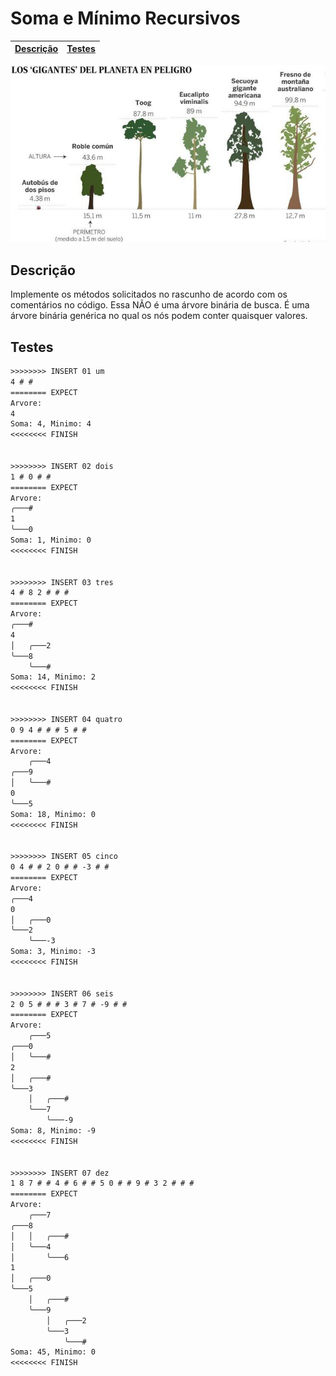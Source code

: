 # Soma e Mínimo Recursivos

<!-- toch -->
[Descrição](#descrição) | [Testes](#testes)
-- | --
<!-- toch -->

![_](https://raw.githubusercontent.com/qxcodeed/arcade/master/base/soma/cover.jpg)

## Descrição

Implemente os métodos solicitados no rascunho de acordo com os comentários no código. Essa NÃO é uma árvore binária de busca. É uma árvore binária genérica no qual os nós podem conter quaisquer valores.

## Testes

```txt
>>>>>>>> INSERT 01 um
4 # # 
======== EXPECT
Arvore:
4
Soma: 4, Minimo: 4
<<<<<<<< FINISH


>>>>>>>> INSERT 02 dois
1 # 0 # # 
======== EXPECT
Arvore:
╭───#
1
╰───0
Soma: 1, Minimo: 0
<<<<<<<< FINISH


>>>>>>>> INSERT 03 tres
4 # 8 2 # # # 
======== EXPECT
Arvore:
╭───#
4
│   ╭───2
╰───8
    ╰───#
Soma: 14, Minimo: 2
<<<<<<<< FINISH


>>>>>>>> INSERT 04 quatro
0 9 4 # # # 5 # # 
======== EXPECT
Arvore:
    ╭───4
╭───9
│   ╰───#
0
╰───5
Soma: 18, Minimo: 0
<<<<<<<< FINISH


>>>>>>>> INSERT 05 cinco
0 4 # # 2 0 # # -3 # # 
======== EXPECT
Arvore:
╭───4
0
│   ╭───0
╰───2
    ╰───-3
Soma: 3, Minimo: -3
<<<<<<<< FINISH


>>>>>>>> INSERT 06 seis
2 0 5 # # # 3 # 7 # -9 # # 
======== EXPECT
Arvore:
    ╭───5
╭───0
│   ╰───#
2
│   ╭───#
╰───3
    │   ╭───#
    ╰───7
        ╰───-9
Soma: 8, Minimo: -9
<<<<<<<< FINISH


>>>>>>>> INSERT 07 dez
1 8 7 # # 4 # 6 # # 5 0 # # 9 # 3 2 # # # 
======== EXPECT
Arvore:
    ╭───7
╭───8
│   │   ╭───#
│   ╰───4
│       ╰───6
1
│   ╭───0
╰───5
    │   ╭───#
    ╰───9
        │   ╭───2
        ╰───3
            ╰───#
Soma: 45, Minimo: 0
<<<<<<<< FINISH
```
